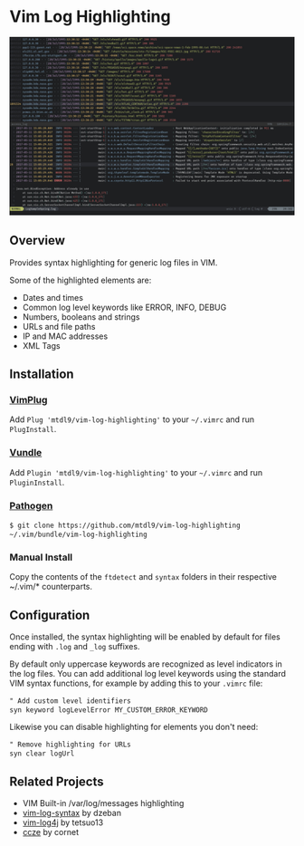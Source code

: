 # Vim Log Highlighting

![Log highlighting example](doc/screenshot.jpg)

## Overview

Provides syntax highlighting for generic log files in VIM.

Some of the highlighted elements are:
- Dates and times
- Common log level keywords like ERROR, INFO, DEBUG
- Numbers, booleans and strings
- URLs and file paths
- IP and MAC addresses
- XML Tags



## Installation

### [VimPlug](https://github.com/junegunn/vim-plug)

Add `Plug 'mtdl9/vim-log-highlighting'` to your `~/.vimrc` and run `PlugInstall`.

### [Vundle](https://github.com/gmarik/Vundle.vim)

Add `Plugin 'mtdl9/vim-log-highlighting'` to your `~/.vimrc` and run `PluginInstall`.

### [Pathogen](https://github.com/tpope/vim-pathogen)

    $ git clone https://github.com/mtdl9/vim-log-highlighting ~/.vim/bundle/vim-log-highlighting

### Manual Install

Copy the contents of the `ftdetect` and `syntax` folders in their respective ~/.vim/\* counterparts.



## Configuration

Once installed, the syntax highlighting will be enabled by default for files ending with `.log` and `_log` suffixes.

By default only uppercase keywords are recognized as level indicators in the log files.
You can add additional log level keywords using the standard VIM syntax functions, for example by adding this to your `.vimrc` file:

```viml
" Add custom level identifiers
syn keyword logLevelError MY_CUSTOM_ERROR_KEYWORD
```

Likewise you can disable highlighting for elements you don't need:

```viml
" Remove highlighting for URLs
syn clear logUrl
```



## Related Projects

* VIM Built-in /var/log/messages highlighting
* [vim-log-syntax](https://github.com/dzeban/vim-log-syntax) by dzeban
* [vim-log4j](https://github.com/tetsuo13/Vim-log4j) by tetsuo13
* [ccze](https://github.com/cornet/ccze) by cornet
